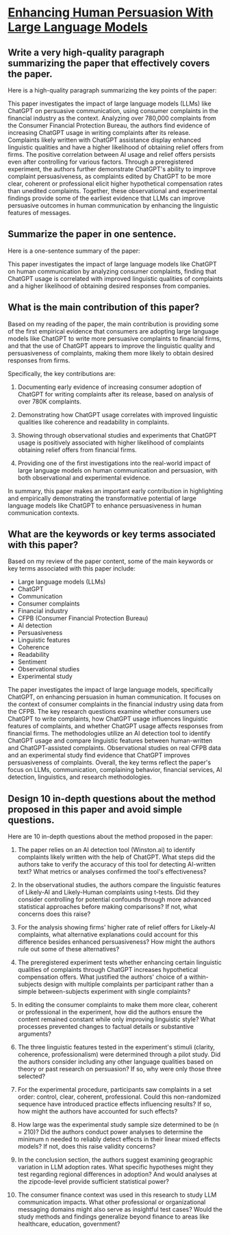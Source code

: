 # [Enhancing Human Persuasion With Large Language Models](https://arxiv.org/abs/2311.16466)

## Write a very high-quality paragraph summarizing the paper that effectively covers the paper.

 Here is a high-quality paragraph summarizing the key points of the paper:

This paper investigates the impact of large language models (LLMs) like ChatGPT on persuasive communication, using consumer complaints in the financial industry as the context. Analyzing over 780,000 complaints from the Consumer Financial Protection Bureau, the authors find evidence of increasing ChatGPT usage in writing complaints after its release. Complaints likely written with ChatGPT assistance display enhanced linguistic qualities and have a higher likelihood of obtaining relief offers from firms. The positive correlation between AI usage and relief offers persists even after controlling for various factors. Through a preregistered experiment, the authors further demonstrate ChatGPT's ability to improve complaint persuasiveness, as complaints edited by ChatGPT to be more clear, coherent or professional elicit higher hypothetical compensation rates than unedited complaints. Together, these observational and experimental findings provide some of the earliest evidence that LLMs can improve persuasive outcomes in human communication by enhancing the linguistic features of messages.


## Summarize the paper in one sentence.

 Here is a one-sentence summary of the paper:

This paper investigates the impact of large language models like ChatGPT on human communication by analyzing consumer complaints, finding that ChatGPT usage is correlated with improved linguistic qualities of complaints and a higher likelihood of obtaining desired responses from companies.


## What is the main contribution of this paper?

 Based on my reading of the paper, the main contribution is providing some of the first empirical evidence that consumers are adopting large language models like ChatGPT to write more persuasive complaints to financial firms, and that the use of ChatGPT appears to improve the linguistic quality and persuasiveness of complaints, making them more likely to obtain desired responses from firms. 

Specifically, the key contributions are:

1) Documenting early evidence of increasing consumer adoption of ChatGPT for writing complaints after its release, based on analysis of over 780K complaints.

2) Demonstrating how ChatGPT usage correlates with improved linguistic qualities like coherence and readability in complaints. 

3) Showing through observational studies and experiments that ChatGPT usage is positively associated with higher likelihood of complaints obtaining relief offers from financial firms.

4) Providing one of the first investigations into the real-world impact of large language models on human communication and persuasion, with both observational and experimental evidence.

In summary, this paper makes an important early contribution in highlighting and empirically demonstrating the transformative potential of large language models like ChatGPT to enhance persuasiveness in human communication contexts.


## What are the keywords or key terms associated with this paper?

 Based on my review of the paper content, some of the main keywords or key terms associated with this paper include:

- Large language models (LLMs)
- ChatGPT
- Communication 
- Consumer complaints
- Financial industry 
- CFPB (Consumer Financial Protection Bureau)
- AI detection 
- Persuasiveness
- Linguistic features
- Coherence
- Readability
- Sentiment
- Observational studies
- Experimental study

The paper investigates the impact of large language models, specifically ChatGPT, on enhancing persuasion in human communication. It focuses on the context of consumer complaints in the financial industry using data from the CFPB. The key research questions examine whether consumers use ChatGPT to write complaints, how ChatGPT usage influences linguistic features of complaints, and whether ChatGPT usage affects responses from financial firms. The methodologies utilize an AI detection tool to identify ChatGPT usage and compare linguistic features between human-written and ChatGPT-assisted complaints. Observational studies on real CFPB data and an experimental study find evidence that ChatGPT improves persuasiveness of complaints. Overall, the key terms reflect the paper's focus on LLMs, communication, complaining behavior, financial services, AI detection, linguistics, and research methodologies.


## Design 10 in-depth questions about the method proposed in this paper and avoid simple questions.

 Here are 10 in-depth questions about the method proposed in the paper:

1. The paper relies on an AI detection tool (Winston.ai) to identify complaints likely written with the help of ChatGPT. What steps did the authors take to verify the accuracy of this tool for detecting AI-written text? What metrics or analyses confirmed the tool's effectiveness?

2. In the observational studies, the authors compare the linguistic features of Likely-AI and Likely-Human complaints using t-tests. Did they consider controlling for potential confounds through more advanced statistical approaches before making comparisons? If not, what concerns does this raise? 

3. For the analysis showing firms' higher rate of relief offers for Likely-AI complaints, what alternative explanations could account for this difference besides enhanced persuasiveness? How might the authors rule out some of these alternatives?

4. The preregistered experiment tests whether enhancing certain linguistic qualities of complaints through ChatGPT increases hypothetical compensation offers. What justified the authors' choice of a within-subjects design with multiple complaints per participant rather than a simple between-subjects experiment with single complaints?

5. In editing the consumer complaints to make them more clear, coherent or professional in the experiment, how did the authors ensure the content remained constant while only improving linguistic style? What processes prevented changes to factual details or substantive arguments?  

6. The three linguistic features tested in the experiment's stimuli (clarity, coherence, professionalism) were determined through a pilot study. Did the authors consider including any other language qualities based on theory or past research on persuasion? If so, why were only those three selected?

7. For the experimental procedure, participants saw complaints in a set order: control, clear, coherent, professional. Could this non-randomized sequence have introduced practice effects influencing results? If so, how might the authors have accounted for such effects?  

8. How large was the experimental study sample size determined to be (n = 210)? Did the authors conduct power analyses to determine the minimum n needed to reliably detect effects in their linear mixed effects models? If not, does this raise validity concerns?

9. In the conclusion section, the authors suggest examining geographic variation in LLM adoption rates. What specific hypotheses might they test regarding regional differences in adoption? And would analyses at the zipcode-level provide sufficient statistical power?

10. The consumer finance context was used in this research to study LLM communication impacts. What other professional or organizational messaging domains might also serve as insightful test cases? Would the study methods and findings generalize beyond finance to areas like healthcare, education, government?
